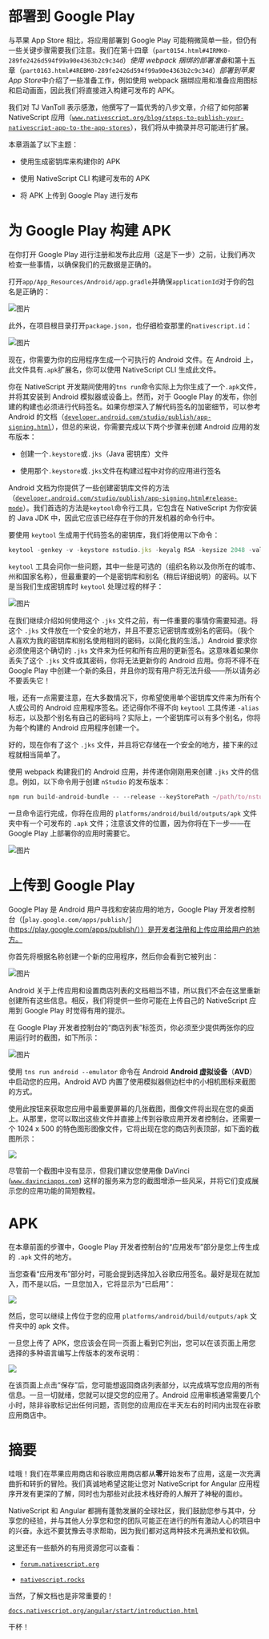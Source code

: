 # 部署到 Google Play

与苹果 App Store 相比，将应用部署到 Google Play 可能稍微简单一些，但仍有一些关键步骤需要我们注意。我们在第十四章（`part0154.html#4IRMK0-289fe2426d594f99a90e4363b2c9c34d`）*使用 webpack 捆绑的部署准备*和第十五章（`part0163.html#4REBM0-289fe2426d594f99a90e4363b2c9c34d`）*部署到苹果 App Store*中介绍了一些准备工作，例如使用 webpack 捆绑应用和准备应用图标和启动画面，因此我们将直接进入构建可发布的 APK。

我们对 TJ VanToll 表示感激，他撰写了一篇优秀的八步文章，介绍了如何部署 NativeScript 应用（[`www.nativescript.org/blog/steps-to-publish-your-nativescript-app-to-the-app-stores`](https://www.nativescript.org/blog/steps-to-publish-your-nativescript-app-to-the-app-stores)），我们将从中摘录并尽可能进行扩展。

本章涵盖了以下主题：

+   使用生成密钥库来构建你的 APK

+   使用 NativeScript CLI 构建可发布的 APK

+   将 APK 上传到 Google Play 进行发布

# 为 Google Play 构建 APK

在你打开 Google Play 进行注册和发布此应用（这是下一步）之前，让我们再次检查一些事情，以确保我们的元数据是正确的。

打开`app/App_Resources/Android/app.gradle`并确保`applicationId`对于你的包名是正确的：

![图片](img/00075.jpeg)

此外，在项目根目录打开`package.json`，也仔细检查那里的`nativescript.id`：

![图片](img/00076.jpeg)

现在，你需要为你的应用程序生成一个可执行的 Android 文件。在 Android 上，此文件具有`.apk`扩展名，你可以使用 NativeScript CLI 生成此文件。

你在 NativeScript 开发期间使用的`tns run`命令实际上为你生成了一个`.apk`文件，并将其安装到 Android 模拟器或设备上。然而，对于 Google Play 的发布，你创建的构建也必须进行代码签名。如果你想深入了解代码签名的加密细节，可以参考 Android 的文档（[`developer.android.com/studio/publish/app-signing.html`](https://developer.android.com/studio/publish/app-signing.html)），但总的来说，你需要完成以下两个步骤来创建 Android 应用的发布版本：

+   创建一个`.keystore`或`.jks`（Java 密钥库）文件

+   使用那个`.keystore`或`.jks`文件在构建过程中对你的应用进行签名

Android 文档为你提供了一些创建密钥库文件的方法（[`developer.android.com/studio/publish/app-signing.html#release-mode`](https://developer.android.com/studio/publish/app-signing.html#release-mode)）。我们首选的方法是`keytool`命令行工具，它包含在 NativeScript 为你安装的 Java JDK 中，因此它应该已经存在于你的开发机器的命令行中。

要使用 `keytool` 生成用于代码签名的密钥库，我们将使用以下命令：

```js
keytool -genkey -v -keystore nstudio.jks -keyalg RSA -keysize 2048 -validity 10000 -alias nstudio
```

`keytool` 工具会问你一些问题，其中一些是可选的（组织名称以及你所在的城市、州和国家名称），但最重要的一个是密钥库和别名（稍后详细说明）的密码。以下是当我们生成密钥库时 `keytool` 处理过程的样子：

![图片](img/00077.jpeg)

在我们继续介绍如何使用这个 `.jks` 文件之前，有一件重要的事情你需要知道。将这个 `.jks` 文件放在一个安全的地方，并且不要忘记密钥库或别名的密码。（我个人喜欢为我的密钥库和别名使用相同的密码，以简化我的生活。）Android 要求你必须使用这个确切的 `.jks` 文件来为任何和所有应用的更新签名。这意味着如果你丢失了这个 `.jks` 文件或其密码，你将无法更新你的 Android 应用。你将不得不在 Google Play 中创建一个新的条目，并且你的现有用户将无法升级——所以请务必不要丢失它！

哦，还有一点需要注意，在大多数情况下，你希望使用单个密钥库文件来为所有个人或公司的 Android 应用程序签名。还记得你不得不向 `keytool` 工具传递 `-alias` 标志，以及那个别名有自己的密码吗？实际上，一个密钥库可以有多个别名，你将为每个构建的 Android 应用程序创建一个。 

好的，现在你有了这个 `.jks` 文件，并且将它存储在一个安全的地方，接下来的过程就相当简单了。

使用 webpack 构建我们的 Android 应用，并传递你刚刚用来创建 `.jks` 文件的信息。例如，以下命令用于创建 `nStudio` 的发布版本：

```js
npm run build-android-bundle -- --release --keyStorePath ~/path/to/nstudio.jks --keyStorePassword our-pass --keyStoreAlias nstudio --keyStoreAliasPassword our-alias-pass
```

一旦命令运行完成，你将在应用的 `platforms/android/build/outputs/apk` 文件夹中有一个可发布的 `.apk` 文件；注意该文件的位置，因为你将在下一步——在 Google Play 上部署你的应用时需要它。

![图片](img/00078.jpeg)

# 上传到 Google Play

Google Play 是 Android 用户寻找和安装应用的地方，Google Play 开发者控制台（[`play.google.com/apps/publish/`](https://play.google.com/apps/publish/））是开发者注册和上传应用给用户的地方。

你首先将根据名称创建一个新的应用程序，然后你会看到它被列出：

![图片](img/00079.jpeg)

Android 关于上传应用和设置商店列表的文档相当不错，所以我们不会在这里重新创建所有这些信息。相反，我们将提供一些你可能在上传自己的 NativeScript 应用到 Google Play 时觉得有用的提示。

在 Google Play 开发者控制台的“商店列表”标签页，你必须至少提供两张你的应用运行时的截图，如下所示：

![图片](img/00080.jpeg)

使用 `tns run android --emulator` 命令在 Android **Android 虚拟设备**（**AVD**）中启动您的应用。Android AVD 内置了使用模拟器侧边栏中的小相机图标来截图的方式。

使用此按钮来获取您应用中最重要屏幕的几张截图，图像文件将出现在您的桌面上。从那里，您可以取出这些文件并直接上传到谷歌应用开发者控制台。还需要一个 1024 x 500 的特色图形图像文件，它将出现在您的商店列表顶部，如下面的截图所示：

![](img/00081.jpeg)

尽管前一个截图中没有显示，但我们建议您使用像 DaVinci ([`www.davinciapps.com`](https://www.davinciapps.com)) 这样的服务来为您的截图增添一些风采，并将它们变成展示您的应用功能的简短教程。

# APK

在本章前面的步骤中，Google Play 开发者控制台的“应用发布”部分是您上传生成的 `.apk` 文件的地方。

当您查看“应用发布”部分时，可能会提到选择加入谷歌应用签名。最好是现在就加入，而不是以后。一旦您加入，它将显示为“已启用”：

![](img/00082.jpeg)

然后，您可以继续上传位于您的应用 `platforms/android/build/outputs/apk` 文件夹中的 apk 文件。

一旦您上传了 APK，您应该会在同一页面上看到它列出，您可以在该页面上用您选择的多种语言编写上传版本的发布说明：

![](img/00083.jpeg)

在该页面上点击“保存”后，您可能想返回商店列表部分，以完成填写您应用的所有信息。一旦一切就绪，您就可以提交您的应用了。Android 应用审核通常需要几个小时，除非谷歌标记出任何问题，否则您的应用应在半天左右的时间内出现在谷歌应用商店中。

# 摘要

哇哦！我们在苹果应用商店和谷歌应用商店都从**零**开始发布了应用，这是一次充满曲折和转折的冒险。我们真诚地希望这能让您对 NativeScript for Angular 应用程序开发有更深的了解，同时也为那些对此技术栈好奇的人解开了神秘的面纱。

NativeScript 和 Angular 都拥有蓬勃发展的全球社区，我们鼓励您参与其中，分享您的经验，并与其他人分享您和您的团队可能正在进行的所有激动人心的项目中的兴奋。永远不要犹豫去寻求帮助，因为我们都对这两种技术充满热爱和钦佩。

这里还有一些额外的有用资源您可以查看：

+   [`forum.nativescript.org`](http://forum.nativescript.org)

+   [`nativescript.rocks`](http://nativescript.rocks)

当然，了解文档也是非常重要的！

[`docs.nativescript.org/angular/start/introduction.html`](http://docs.nativescript.org/angular/start/introduction.html)

干杯！
